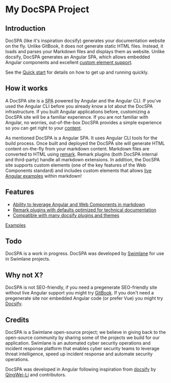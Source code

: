 # My DocSPA Project

## Introduction

DocSPA (like it's inspiration docsify) generates your documentation website on the fly. Unlike GitBook, it does not generate static HTML files. Instead, it loads and parses your Markdown files and displays them as website. Unlike docsify, DocSPA generates an Angular SPA, which allows embedded Angular components and excellent [custom element support](https://custom-elements-everywhere.com/#angular).

See the [Quick start](https://swimlane.github.io/DocSPA/#/quickstart#quick-start) for details on how to get up and running quickly.

## How it works

A DocSPA site is a <abbr title="Single Page Application">SPA</abbr> powered by Angular and the Angular CLI.  If you've used the Angular CLI before you already know a lot about the DocSPA infrastructure.  If you built Angular applications before, customizing a DocSPA site will be a familiar experience.  If you are not familiar with Angular, no worries, out-of-the-box DocSPA provides a simple experience so you can get right to your [content](https://swimlane.github.io/DocSPA/#/content#content).

As mentioned DocSPA is a Angular SPA.  It uses Angular CLI tools for the build process.  Once built and deployed the DocSPA site will generate HTML content on-the-fly from your markdown content.  Markdown files are converted to HTML using [remark](https://remark.js.org/).  Remark plugins (both DocSPA internal and third-party) handle all markdown extensions.  In addition, the DocSPA site supports custom elements (one of the key features of the Web Components standard) and includes custom elements that allows [live Angular examples](ttps://swimlane.github.io/DocSPA/#/features#runtime-content) within markdown!

## Features

- [Ability to leverage Angular and Web Components in markdown](ttps://swimlane.github.io/DocSPA/#/features#custom-elements)
- [Remark plugins with defaults optimized for technical documentation](ttps://swimlane.github.io/DocSPA/#/features#markdown-extensions)
- [Compatible with many docsify plugins and themes](ttps://swimlane.github.io/DocSPA/#/features#docsify-plugins)

[Examples](features#features)

## Todo

DocSPA is a work in progress.  DocSPA was developed by [Swimlane](http://swimlane.com/) for use in Swimlane projects.

## Why not X?

DocSPA is not SEO-friendly, if you need a pregenerate SEO-friendly site without live Angular support you might try [GitBook](https://www.gitbook.com/).  If you don't need a pregenerate site nor embedded Angular code (or prefer Vue) you might try [Docsify](https://docsify.js.org/#/).

## Credits

DocSPA is a Swimlane open-source project; we believe in giving back to the open-source community by sharing some of the projects we build for our application. Swimlane is an automated cyber security operations and incident response platform that enables cyber security teams to leverage threat intelligence, speed up incident response and automate security operations.

DocSPA was developed in Angular following inspiration from [docsify](https://docsify.js.org/) by [QingWei-Li](https://github.com/QingWei-Li) and contributors.